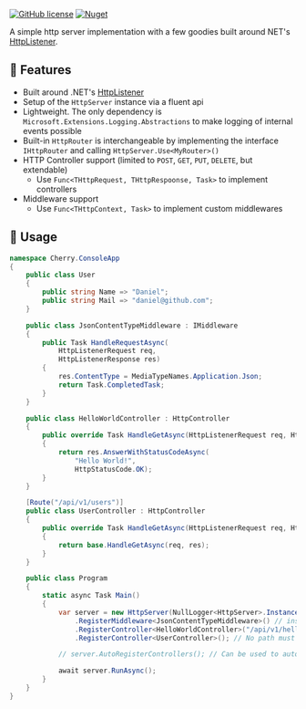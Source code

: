 [![GitHub license](https://img.shields.io/github/license/legendaryb/cherry.svg?longCache=true&style=flat-square)](https://github.com/LegendaryB/Cherry/blob/main/LICENSE.txt)
[![Nuget](https://img.shields.io/nuget/v/LegendaryB.Cherry.svg?style=flat-square)](https://www.nuget.org/packages/LegendaryB.Cherry/)

A simple http server implementation with a few goodies built around NET's [HttpListener](https://learn.microsoft.com/en-us/dotnet/api/system.net.httplistener?view=net-7.0).

## 🎯 Features
* Built around .NET's [HttpListener](https://learn.microsoft.com/en-us/dotnet/api/system.net.httplistener?view=net-7.0)
* Setup of the `HttpServer` instance via a fluent api
* Lightweight. The only dependency is `Microsoft.Extensions.Logging.Abstractions` to make logging of internal events possible
* Built-in `HttpRouter` is interchangeable by implementing the interface `IHttpRouter` and calling `HttpServer.Use<MyRouter>()`
* HTTP Controller support (limited to `POST`, `GET`, `PUT`, `DELETE`, but extendable)
    * Use `Func<THttpRequest, THttpRespoonse, Task>` to implement controllers
* Middleware support
    * Use `Func<THttpContext, Task>` to implement custom middlewares

## 📝 Usage

```csharp
namespace Cherry.ConsoleApp
{
    public class User
    {
        public string Name => "Daniel";
        public string Mail => "daniel@github.com";
    }

    public class JsonContentTypeMiddleware : IMiddleware
    {
        public Task HandleRequestAsync(
            HttpListenerRequest req,
            HttpListenerResponse res)
        {
            res.ContentType = MediaTypeNames.Application.Json;
            return Task.CompletedTask;
        }
    }

    public class HelloWorldController : HttpController
    {
        public override Task HandleGetAsync(HttpListenerRequest req, HttpListenerResponse res)
        {
            return res.AnswerWithStatusCodeAsync(
                "Hello World!",
                HttpStatusCode.OK);
        }
    }

    [Route("/api/v1/users")]
    public class UserController : HttpController
    {
        public override Task HandleGetAsync(HttpListenerRequest req, HttpListenerResponse res)
        {
            return base.HandleGetAsync(req, res);
        }
    }

    public class Program
    {
        static async Task Main()
        {
            var server = new HttpServer(NullLogger<HttpServer>.Instance, "http://localhost:8081/")
                .RegisterMiddleware<JsonContentTypeMiddleware>() // installs a global middleware because no specific route was provided
                .RegisterController<HelloWorldController>("/api/v1/hello") // Path must be provided because the class is not decorated with the route attribute
                .RegisterController<UserController>(); // No path must be provided, because the class is decorated with the Route attribute

            // server.AutoRegisterControllers(); // Can be used to automatically discover controllers from a given assembly. Uses reflection and ignores all types which are not decorated with the Route attribute and inheriting from the HttpController base class

            await server.RunAsync();
        }
    }
}
```